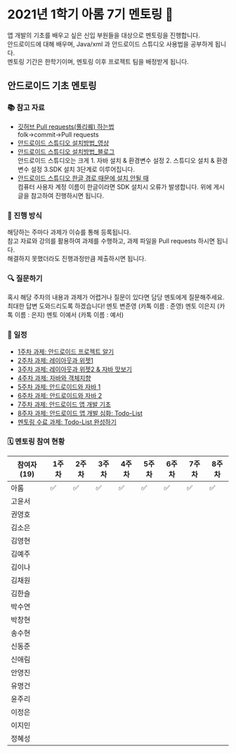# 2021년 1학기 아롬 7기 멘토링 📗

앱 개발의 기초를 배우고 싶은 신입 부원들을 대상으로 멘토링을 진행합니다.  
안드로이드에 대해 배우며, Java/xml 과 안드로이드 스튜디오 사용법을 공부하게 됩니다.   
멘토링 기간은 한학기이며, 멘토링 이후 프로젝트 팀을 배정받게 됩니다.

## 안드로이드 기초 멘토링

### 📚 참고 자료
* [깃허브 Pull requests(풀리퀘) 하는법]()  
folk->commit->Pull requests  
* [안드로이드 스튜디오 설치방법_영상](https://youtu.be/UNKlX9J6m-A)
* [안드로이드 스튜디오 설치방법_블로그](https://webnautes.tistory.com/1126)  
안드로이드 스튜디오는 크게 1. 자바 설치 & 환경변수 설정 2. 스튜디오 설치 & 환경변수 설정 3.SDK 설치 3단계로 이루어집니다.
* [안드로이드 스튜디오 한글 경로 때문에 설치 안될 때](https://sohees.com/7126/)  
컴퓨터 사용자 계정 이름이 한글이라면 SDK 설치시 오류가 발생합니다. 위에 게시글을 참고하여 진행하시면 됩니다.

### 📝 진행 방식 
해당하는 주마다 과제가 이슈를 통해 등록됩니다.  
참고 자료와 강의를 활용하여 과제를 수행하고, 과제 파일을 Pull requests 하시면 됩니다.  
 해결하지 못했더라도 진행과정만큼 제출하시면 됩니다.  
### 🔍 질문하기 
혹시 해당 주차의 내용과 과제가 어렵거나 질문이 있다면 담당 멘토에게 질문해주세요.
최대한 답변 도와드리도록 하겠습니다!
멘토 변준영 (카톡 이름 : 준영)
멘토 이은지 (카톡 이름 : 은지)
멘토 이예서 (카톡 이름 : 예서)
### 📌 일정 

* [1주차 과제: 안드로이드 프로젝트 알기]()
* [2주차 과제: 레이아웃과 위젯1]()
* [3주차 과제: 레이아웃과 위젯2 & 자바 맛보기]()
* [4주차 과제: 자바와 객체지향]()
* [5주차 과제: 안드로이드와 자바 1]()
* [6주차 과제: 안드로이드와 자바 2]()
* [7주차 과제: 안드로이드 앱 개발 기초]()
* [8주자 과제: 안드로이드 앱 개발 심화: Todo-List]()
* [멘토링 수료 과제: Todo-List 완성하기]()

### 🗓 멘토링 참여 현황

| 참여자 (19) | 1주차 | 2주차 | 3주차 | 4주차 | 5주차 | 6주차 | 7주차 | 8주차 |
| --- | --- | --- | --- | --- | --- | --- | --- | --- |
| 아롬 |:white_check_mark:|:white_check_mark:|:white_check_mark:|:white_check_mark:|:white_check_mark:|:white_check_mark:|:white_check_mark:|:white_check_mark:|
| 고윤서 |||||||||
| 권영호 |||||||||
| 김소은 |||||||||
| 김영현 |||||||||
| 김예주 |||||||||
| 김이나 |||||||||
| 김채원 |||||||||
| 김한슬 |||||||||
| 박수연 |||||||||
| 박창현 |||||||||
| 송수현 |||||||||
| 신동준 |||||||||
| 신애림 |||||||||
| 안영진 |||||||||
| 유명건 |||||||||
| 윤주리 |||||||||
| 이정은 |||||||||
| 이지민 |||||||||
| 정혜성 |||||||||
